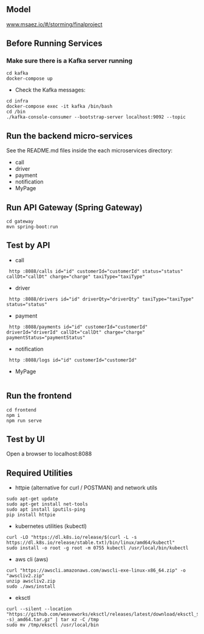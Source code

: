 # 

## Model
www.msaez.io/#/storming/finalproject

## Before Running Services
### Make sure there is a Kafka server running
```
cd kafka
docker-compose up
```
- Check the Kafka messages:
```
cd infra
docker-compose exec -it kafka /bin/bash
cd /bin
./kafka-console-consumer --bootstrap-server localhost:9092 --topic
```

## Run the backend micro-services
See the README.md files inside the each microservices directory:

- call
- driver
- payment
- notification
- MyPage


## Run API Gateway (Spring Gateway)
```
cd gateway
mvn spring-boot:run
```

## Test by API
- call
```
 http :8088/calls id="id" customerId="customerId" status="status" callDt="callDt" charge="charge" taxiType="taxiType" 
```
- driver
```
 http :8088/drivers id="id" driverQty="driverQty" taxiType="taxiType" status="status" 
```
- payment
```
 http :8088/payments id="id" customerId="customerId" driverId="driverId" callDt="callDt" charge="charge" paymentStatus="paymentStatus" 
```
- notification
```
 http :8088/logs id="id" customerId="customerId" 
```
- MyPage
```
```


## Run the frontend
```
cd frontend
npm i
npm run serve
```

## Test by UI
Open a browser to localhost:8088

## Required Utilities

- httpie (alternative for curl / POSTMAN) and network utils
```
sudo apt-get update
sudo apt-get install net-tools
sudo apt install iputils-ping
pip install httpie
```

- kubernetes utilities (kubectl)
```
curl -LO "https://dl.k8s.io/release/$(curl -L -s https://dl.k8s.io/release/stable.txt)/bin/linux/amd64/kubectl"
sudo install -o root -g root -m 0755 kubectl /usr/local/bin/kubectl
```

- aws cli (aws)
```
curl "https://awscli.amazonaws.com/awscli-exe-linux-x86_64.zip" -o "awscliv2.zip"
unzip awscliv2.zip
sudo ./aws/install
```

- eksctl 
```
curl --silent --location "https://github.com/weaveworks/eksctl/releases/latest/download/eksctl_$(uname -s)_amd64.tar.gz" | tar xz -C /tmp
sudo mv /tmp/eksctl /usr/local/bin
```

